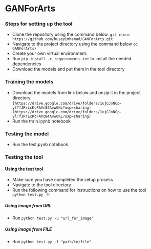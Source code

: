 # GANForArts

### Steps for setting up the tool
- Clone the repository using the command below.
  `git clone https://github.com/huseyinhamad/GANForArts.git`
- Navigate to the project directory using the command below
  `cd GANForArts/`
- Create your own virtual environment.
- Run `pip install -r requirements.txt` to install the needed dependencies
- Download the models and put them in the tool directory

### Training the models
- Download the models from link below and unzip it in the project directory   
  `[https://drive.google.com/drive/folders/1ujGJoNCp-ylTfJRrLcKcFAVc84Avw0KL?usp=sharing](https://drive.google.com/drive/folders/1ujGJoNCp-ylTfJRrLcKcFAVc84Avw0KL?usp=sharing)`
- Run the train.ipynb notebook 

### Testing the model
- Run the test.pynb notebook

### Testing the tool
#### Using the test tool
- Make sure you have completed the setup process
- Navigate to the tool directory
- Run the following command for instructions on how to use the tool
  ` python test.py -h`
##### Using image from URL
- Run
  `python test.py -u "url_for_image"`
##### Using image from FILE
- Run
   `python test.py -f "path/to/file"`
   
